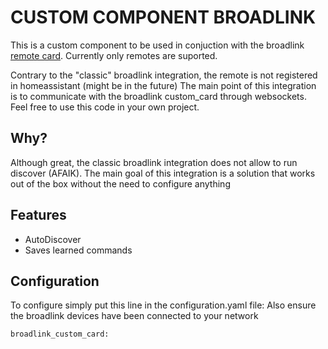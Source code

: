 # CUSTOM COMPONENT BROADLINK

This is a custom component to be used in conjuction with the broadlink [remote card](https://github.com/zroger49/broadllink-card). Currently only remotes are suported. 

Contrary to the "classic" broadlink integration, the remote is not registered in homeassistant (might be in the future)
The main point of this integration is to communicate with the broadlink custom_card through websockets. Feel free to use this code in your own project.

## Why?

Although great, the classic broadlink integration does not allow to run discover (AFAIK). The main goal of this integration is a solution that works out of the box without the need to configure anything 

## Features

- AutoDiscover
- Saves learned commands


## Configuration

To configure simply put this line in the configuration.yaml file: 
Also ensure the broadlink devices have been connected to your network

```
broadlink_custom_card:
```



